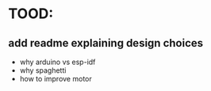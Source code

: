 # TOOD:

## add readme explaining design choices

* why arduino vs esp-idf
* why spaghetti
* how to improve motor
